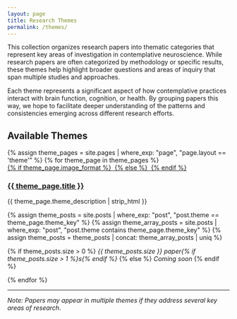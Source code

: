 ```yaml
---
layout: page
title: Research Themes
permalink: /themes/
---
```


This collection organizes research papers into thematic categories that represent key areas of investigation in contemplative neuroscience. While research papers are often categorized by methodology or specific results, these themes help highlight broader questions and areas of inquiry that span multiple studies and approaches.

Each theme represents a significant aspect of how contemplative practices interact with brain function, cognition, or health. By grouping papers this way, we hope to facilitate deeper understanding of the patterns and consistencies emerging across different research efforts.

## Available Themes

<div class="theme-grid">
{% assign theme_pages = site.pages | where_exp: "page", "page.layout == 'theme'" %}
{% for theme_page in theme_pages %}
  <div class="theme-card">
    <div class="theme-card-image">
      <a href="{{ theme_page.url | prepend: site.baseurl }}">
        {% if theme_page.image_format %}
          <img src="{{ site.baseurl }}/assets/images/themes/{{ theme_page.theme_key }}.{{ theme_page.image_format }}" alt="">
        {% else %}
          <img src="{{ site.baseurl }}/assets/images/themes/{{ theme_page.theme_key }}.png" alt="">
        {% endif %}
      </a>
    </div>
    <div class="theme-card-content">
      <h3><a href="{{ theme_page.url | prepend: site.baseurl }}">{{ theme_page.title }}</a></h3>
      <p>{{ theme_page.theme_description | strip_html }}</p>
      {% assign theme_posts = site.posts | where_exp: "post", "post.theme == theme_page.theme_key" %}
      {% assign theme_array_posts = site.posts | where_exp: "post", "post.theme contains theme_page.theme_key" %}
      {% assign theme_posts = theme_posts | concat: theme_array_posts | uniq %}
      <p class="theme-card-count">
        {% if theme_posts.size > 0 %}
        <em>{{ theme_posts.size }} paper{% if theme_posts.size > 1 %}s{% endif %}</em>
        {% else %}
        <em>Coming soon</em>
        {% endif %}
      </p>
    </div>
  </div>
{% endfor %}
</div>

---

*Note: Papers may appear in multiple themes if they address several key areas of research.*